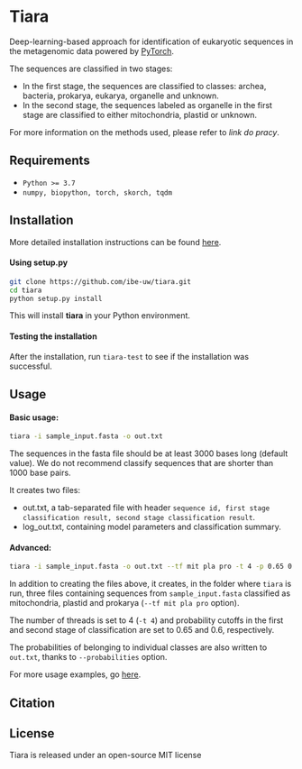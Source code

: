 # Tiara 

Deep-learning-based approach for identification of eukaryotic sequences in the metagenomic data powered by [PyTorch](https://pytorch.org).  

The sequences are classified in two stages:

- In the first stage, the sequences are classified to classes: 
      archea, bacteria, prokarya, eukarya, organelle and unknown.
- In the second stage, the sequences labeled as organelle in the first stage 
      are classified to either mitochondria, plastid or unknown.

For more information on the methods used, please refer to *link do pracy*.

## Requirements

- `Python >= 3.7`
- `numpy, biopython, torch, skorch, tqdm`

## Installation

More detailed installation instructions can be found [here](docs/detailed-installation.md).

#### Using setup.py

```bash
git clone https://github.com/ibe-uw/tiara.git
cd tiara
python setup.py install
```
This will install **tiara** in your Python environment.

#### Testing the installation

After the installation, run `tiara-test` to see if the installation was successful.

## Usage

#### Basic usage:
```bash
tiara -i sample_input.fasta -o out.txt
```

The sequences in the fasta file should be at least 3000 bases long (default value). We do not recommend classify sequences that are shorter than 1000 base pairs.

It creates two files: 

 - out.txt, a tab-separated file with header `sequence id, first stage classification result, second stage classification result`.
 - log_out.txt, containing model parameters and classification summary.

#### Advanced:

```bash
tiara -i sample_input.fasta -o out.txt --tf mit pla pro -t 4 -p 0.65 0.60 --probabilities
```

In addition to creating the files above, it creates, in the folder where `tiara` is run,
three files containing sequences from `sample_input.fasta` classified as 
mitochondria, plastid and prokarya (`--tf mit pla pro` option).

The number of threads is set to 4 (`-t 4`) and probability cutoffs 
in the first and second stage of classification are set to 0.65 and 0.6, respectively.

The probabilities of belonging to individual classes are also written to 
`out.txt`, thanks to `--probabilities` option.

For more usage examples, go [here](docs/usage.md).

## Citation 

## License

Tiara is released under an open-source MIT license 













